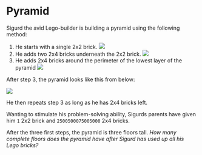 # Pyramid

Sigurd the avid Lego-builder is building a pyramid using the
following method:

1. He starts with a single 2x2 brick. ![](https://dl.dropboxusercontent.com/u/1833533/spring_challenge_illus/step_one.png)
2. He adds two 2x4 bricks underneath the 2x2 brick. ![](https://dl.dropboxusercontent.com/u/1833533/spring_challenge_illus/step_two.png)
3. He adds 2x4 bricks around the perimeter of the lowest layer of the pyramid ![](https://dl.dropboxusercontent.com/u/1833533/spring_challenge_illus/step_three.png)

After step 3, the pyramid looks like this from below:

![](https://dl.dropboxusercontent.com/u/1833533/spring_challenge_illus/step_three_below.png)


He then repeats step 3 as long as he has 2x4 bricks left.

Wanting to stimulate his problem-solving ability, Sigurds parents have
given him `1` 2x2 brick and `2500500075005000` 2x4 bricks.

After the three first steps, the pyramid is three floors tall. *How many
complete floors does the pyramid have after Sigurd has used up all his
Lego bricks?*
